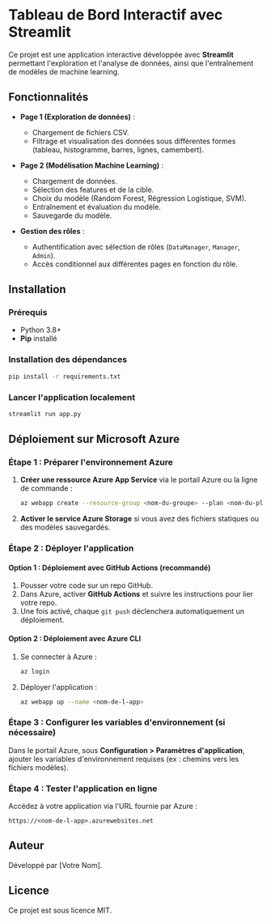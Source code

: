 # Tableau de Bord Interactif avec Streamlit

Ce projet est une application interactive développée avec **Streamlit** permettant l'exploration et l'analyse de données, ainsi que l'entraînement de modèles de machine learning.

## Fonctionnalités
- **Page 1 (Exploration de données)** :
  - Chargement de fichiers CSV.
  - Filtrage et visualisation des données sous différentes formes (tableau, histogramme, barres, lignes, camembert).

- **Page 2 (Modélisation Machine Learning)** :
  - Chargement de données.
  - Sélection des features et de la cible.
  - Choix du modèle (Random Forest, Régression Logistique, SVM).
  - Entraînement et évaluation du modèle.
  - Sauvegarde du modèle.

- **Gestion des rôles** :
  - Authentification avec sélection de rôles (`DataManager`, `Manager`, `Admin`).
  - Accès conditionnel aux différentes pages en fonction du rôle.

## Installation
### Prérequis
- Python 3.8+
- **Pip** installé

### Installation des dépendances
```sh
pip install -r requirements.txt
```

### Lancer l'application localement
```sh
streamlit run app.py
```

## Déploiement sur Microsoft Azure
### Étape 1 : Préparer l'environnement Azure
1. **Créer une ressource Azure App Service** via le portail Azure ou la ligne de commande :
   ```sh
   az webapp create --resource-group <nom-du-groupe> --plan <nom-du-plan> --name <nom-de-l-app> --runtime "PYTHON|3.8"
   ```

2. **Activer le service Azure Storage** si vous avez des fichiers statiques ou des modèles sauvegardés.

### Étape 2 : Déployer l'application
#### Option 1 : Déploiement avec GitHub Actions (recommandé)
1. Pousser votre code sur un repo GitHub.
2. Dans Azure, activer **GitHub Actions** et suivre les instructions pour lier votre repo.
3. Une fois activé, chaque `git push` déclenchera automatiquement un déploiement.

#### Option 2 : Déploiement avec Azure CLI
1. Se connecter à Azure :
   ```sh
   az login
   ```
2. Déployer l'application :
   ```sh
   az webapp up --name <nom-de-l-app>
   ```

### Étape 3 : Configurer les variables d'environnement (si nécessaire)
Dans le portail Azure, sous **Configuration > Paramètres d'application**, ajouter les variables d'environnement requises (ex : chemins vers les fichiers modèles).

### Étape 4 : Tester l'application en ligne
Accédez à votre application via l'URL fournie par Azure :
```
https://<nom-de-l-app>.azurewebsites.net
```

## Auteur
Développé par [Votre Nom].

## Licence
Ce projet est sous licence MIT.


